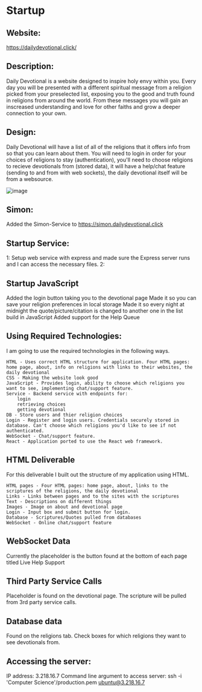 # Startup
## Website:
https://dailydevotional.click/
## Description:
Daily Devotional is a website designed to inspire holy envy within you. Every day you will be presented with a different spiritual message from a religion picked from your preselected list, exposing you to the good and truth found in religions from around the world. From these messages you will gain an inscreased understanding and love for other faiths and grow a deeper connection to your own.

## Design:
Daily Devotional will have a list of all of the religions that it offers info from so that you can learn about them. You will need to login in order for your choices of religions to stay (authentication), you'll need to choose religions to recieve devotionals from (stored data), it will have a help/chat feature (sending to and from with web sockets), the daily devotional itself will be from a websource.

![image](https://github.com/mdf53/startup/assets/102641657/434e3bf2-3897-4a5c-a4e2-5bfcc0bfc513)

## Simon:
Added the Simon-Service to https://simon.dailydevotional.click

## Startup Service:
1: Setup web service with express and made sure the Express server runs and I can access the necessary files.
2: 

## Startup JavaScript
Added the login button taking you to the devotional page
Made it so you can save your religion preferences in local storage
Made it so every night at midnight the quote/picture/citation is changed to another one in the list build in JavaScript
Added support for the Help Queue

## Using Required Technologies:
I am going to use the required technologies in the following ways.

    HTML - Uses correct HTML structure for application. Four HTML pages: home page, about, info on religions with links to their websites, the daily devotional
    CSS - Making the website look good
    JavaScript - Provides login, ability to choose which religions you want to see, implementing chat/support feature.
    Service - Backend service with endpoints for:
        login
        retrieving choices
        getting devotional
    DB - Store users and thier religion choices
    Login - Register and login users. Credentials securely stored in database. Can't choose which religions you'd like to see if not authenticated.
    WebSocket - Chat/support feature.
    React - Application ported to use the React web framework.
    
## HTML Deliverable
For this deliverable I built out the structure of my application using HTML.

    HTML pages - Four HTML pages: home page, about, links to the scriptures of the religions, the daily devotional
    Links - Links between pages and to the sites with the scriptures
    Text - Descriptions on different things
    Images - Image on about and devotional page
    Login - Input box and submit button for login.
    Database - Scriptures/Quotes pulled from databases
    WebSocket - Online chat/support feature

## WebSocket Data
Currently the placeholder is the button found at the bottom of each page titled Live Help Support

## Third Party Service Calls
Placeholder is found on the devotional page. The scripture will be pulled from 3rd party service calls.

## Database data
Found on the religions tab. Check boxes for which religions they want to see devotionals from.



## Accessing the server:
IP address: 3.218.16.7
Command line argument to access server: 
ssh -i 'Computer Science'/production.pem ubuntu@3.218.16.7
